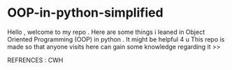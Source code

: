 # OOP-in-python-simplified
Hello , welcome to my repo . Here are some things i leaned in Object Oriented Programming (OOP) in python . It might be helpful 4 u 
This repo is made so that anyone visits here can gain some knowledge regarding it >>











REFRENCES : CWH 
